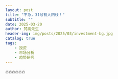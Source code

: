 ```yaml
---
layout: post
title: "不急，31号有大阳线！"
subtitle: ""
date: 2025-03-20
author: 梵高先生
header-img: img/posts/2025/03/investment-bg.jpg
catalog: true
tags:
    - 投资
    - 市场分析
    - 趋势研究
---
```


🔥🔥🔥🔥🔥🔥
